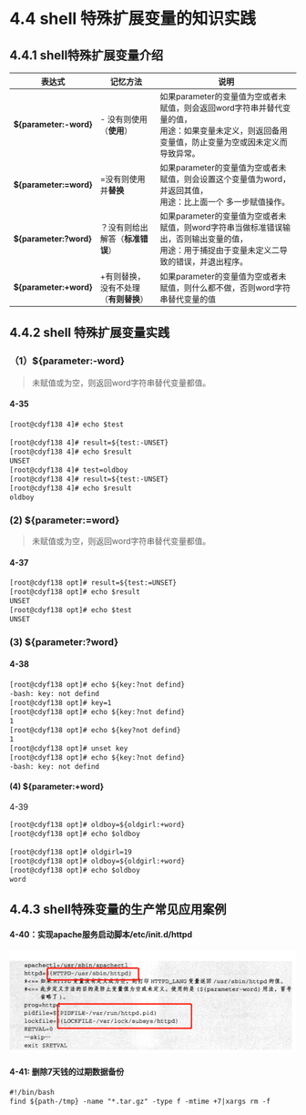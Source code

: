# 4.4 shell 特殊扩展变量的知识实践

 

## 4.4.1 shell特殊扩展变量介绍



| **表达式**             | 记忆方法                              | **说明**                                                     |
| ---------------------- | ------------------------------------- | ------------------------------------------------------------ |
| **${parameter:-word}** | - 没有则使用（**使用**）              | 如果parameter的变量值为空或者未赋值，则会返回word字符串并替代变量的值，<br/>用途：如果变量未定义，则返回备用变量值，防止变量为空或因未定义而导致异常。 |
| **${parameter:=word}** | =没有则使用并**替换**                 | 如果parameter的变量值为空或者未赋值，则会设置这个变量值为word，并返回其值，<br/>用途：比上面一个 多一步赋值操作。 |
| **${parameter:?word}** | ？没有则给出解答（**标准错误**）      | 如果parameter的变量值为空或者未赋值，则word字符串当做标准错误输出，否则输出变量的值，<br/>用途：用于捕捉由于变量未定义二导致的错误，并退出程序。 |
| **${parameter:+word}** | +有则替换，没有不处理（**有则替换**） | 如果parameter的变量值为空或者未赋值，则什么都不做，否则word字符串替代变量的值 |



## 4.4.2 shell 特殊扩展变量实践

### （1）${parameter:-word}

>未赋值或为空，则返回word字符串替代变量都值。

#### 4-35 

```shell
[root@cdyf138 4]# echo $test

[root@cdyf138 4]# result=${test:-UNSET}
[root@cdyf138 4]# echo $result
UNSET
[root@cdyf138 4]# test=oldboy
[root@cdyf138 4]# result=${test:-UNSET}
[root@cdyf138 4]# echo $result
oldboy
```



### (2)  ${parameter:=word}

> 未赋值或为空，则返回word字符串替代变量都值。

#### 4-37

```shell
[root@cdyf138 opt]# result=${test:=UNSET}
[root@cdyf138 opt]# echo $result 
UNSET
[root@cdyf138 opt]# echo $test
UNSET
```

### (3)  ${parameter:?word}

#### 4-38

```shell
[root@cdyf138 opt]# echo ${key:?not defind}
-bash: key: not defind
[root@cdyf138 opt]# key=1
[root@cdyf138 opt]# echo ${key:?not defind}
1
[root@cdyf138 opt]# echo ${key?not defind}
1
[root@cdyf138 opt]# unset key
[root@cdyf138 opt]# echo ${key:?not defind}
-bash: key: not defind
```

#### (4)  ${parameter:+word}

4-39

```shell
[root@cdyf138 opt]# oldboy=${oldgirl:+word}
[root@cdyf138 opt]# echo $oldboy

[root@cdyf138 opt]# oldgirl=19
[root@cdyf138 opt]# oldboy=${oldgirl:+word}
[root@cdyf138 opt]# echo $oldboy
word
```



## 4.4.3 shell特殊变量的生产常见应用案例

#### 4-40：实现apache服务启动脚本/etc/init.d/httpd

<img src="images/image-20210121192711422.png" alt="image-20210121192711422" style="zoom:150%;" />

#### 4-41: 删除7天钱的过期数据备份

```shell
#!/bin/bash
find ${path-/tmp} -name "*.tar.gz" -type f -mtime +7|xargs rm -f

```

